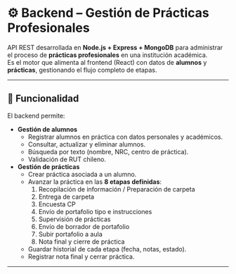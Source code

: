 # ⚙️ Backend – Gestión de Prácticas Profesionales

API REST desarrollada en **Node.js + Express + MongoDB** para administrar el proceso de **prácticas profesionales** en una institución académica.  
Es el motor que alimenta al frontend (React) con datos de **alumnos** y **prácticas**, gestionando el flujo completo de etapas.

---

## 🎯 Funcionalidad

El backend permite:

- **Gestión de alumnos**
  - Registrar alumnos en práctica con datos personales y académicos.
  - Consultar, actualizar y eliminar alumnos.
  - Búsqueda por texto (nombre, NRC, centro de práctica).
  - Validación de RUT chileno.
- **Gestión de prácticas**
  - Crear práctica asociada a un alumno.
  - Avanzar la práctica en las **8 etapas definidas**:
    1. Recopilación de información / Preparación de carpeta  
    2. Entrega de carpeta  
    3. Encuesta CP  
    4. Envío de portafolio tipo e instrucciones  
    5. Supervisión de prácticas  
    6. Envío de borrador de portafolio  
    7. Subir portafolio a aula  
    8. Nota final y cierre de práctica  
  - Guardar historial de cada etapa (fecha, notas, estado).
  - Registrar nota final y cerrar práctica.

---
